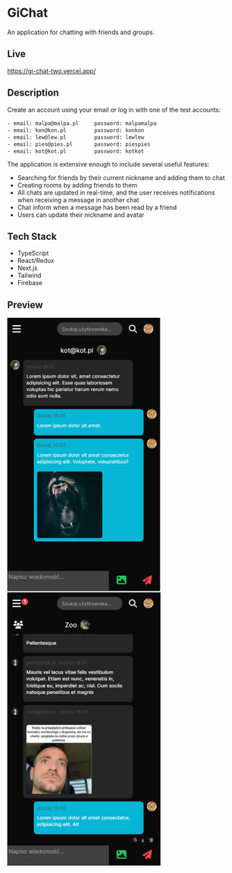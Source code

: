 # GiChat

An application for chatting with friends and groups.

## Live

https://gi-chat-two.vercel.app/

## Description

Create an account using your email or log in with one of the test accounts:

    - email: malpa@malpa.pl     password: malpamalpa
    - email: kon@kon.pl         password: konkon
    - email: lew@lew.pl         password: lewlew
    - email: pies@pies.pl       password: piespies
    - email: kot@kot.pl         password: kotkot

The application is extensive enough to include several useful features:

- Searching for friends by their current nickname and adding them to chat
- Creating rooms by adding friends to them
- All chats are updated in real-time, and the user receives notifications when receiving a message in another chat
- Chat inform when a message has been read by a friend
- Users can update their nickname and avatar

## Tech Stack

- TypeScript
- React/Redux
- Next.js
- Tailwind
- Firebase

## Preview

![preview1](https://github.com/bartoszGic/GiChat/blob/main/public/preview1.PNG)
![preview1](https://github.com/bartoszGic/GiChat/blob/main/public/preview2.PNG)
